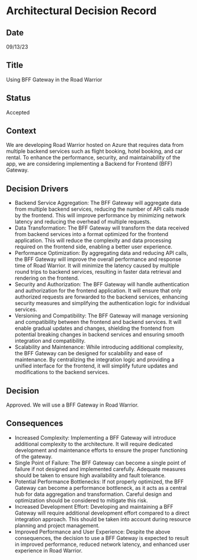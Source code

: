 # Architectural Decision Record
## Date
09/13/23

## Title
Using BFF Gateway in the Road Warrior

## Status
Accepted

## Context 
We are developing Road Warrior hosted on Azure that requires data from multiple backend services such as flight booking, hotel booking, and car rental. To enhance the performance, security, and maintainability of the app, we are considering implementing a Backend for Frontend (BFF) Gateway.

## Decision Drivers
- Backend Service Aggregation: The BFF Gateway will aggregate data from multiple backend services, reducing the number of API calls made by the frontend. This will improve performance by minimizing network latency and reducing the overhead of multiple requests. 
- Data Transformation: The BFF Gateway will transform the data received from backend services into a format optimized for the frontend application. This will reduce the complexity and data processing required on the frontend side, enabling a better user experience. 
- Performance Optimization: By aggregating data and reducing API calls, the BFF Gateway will improve the overall performance and response time of Road Warrior. It will minimize the latency caused by multiple round trips to backend services, resulting in faster data retrieval and rendering on the frontend. 
- Security and Authorization: The BFF Gateway will handle authentication and authorization for the frontend application. It will ensure that only authorized requests are forwarded to the backend services, enhancing security measures and simplifying the authentication logic for individual services. 
- Versioning and Compatibility: The BFF Gateway will manage versioning and compatibility between the frontend and backend services. It will enable gradual updates and changes, shielding the frontend from potential breaking changes in backend services and ensuring smooth integration and compatibility. 
- Scalability and Maintenance: While introducing additional complexity, the BFF Gateway can be designed for scalability and ease of maintenance. By centralizing the integration logic and providing a unified interface for the frontend, it will simplify future updates and modifications to the backend services. 

## Decision
Approved. 
We will use a BFF Gateway in Road Warrior. 

## Consequences
- Increased Complexity: Implementing a BFF Gateway will introduce additional complexity to the architecture. It will require dedicated development and maintenance efforts to ensure the proper functioning of the gateway. 
- Single Point of Failure: The BFF Gateway can become a single point of failure if not designed and implemented carefully. Adequate measures should be taken to ensure high availability and fault tolerance. 
- Potential Performance Bottlenecks: If not properly optimized, the BFF Gateway can become a performance bottleneck, as it acts as a central hub for data aggregation and transformation. Careful design and optimization should be considered to mitigate this risk. 
- Increased Development Effort: Developing and maintaining a BFF Gateway will require additional development effort compared to a direct integration approach. This should be taken into account during resource planning and project management. 
- Improved Performance and User Experience: Despite the above consequences, the decision to use a BFF Gateway is expected to result in improved performance, reduced network latency, and enhanced user experience in Road Warrior. 
